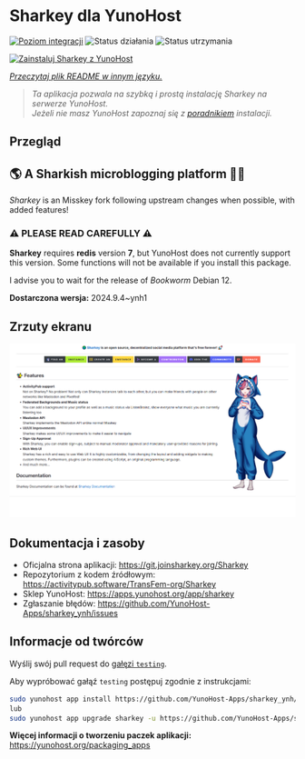 <!--
To README zostało automatycznie wygenerowane przez <https://github.com/YunoHost/apps/tree/master/tools/readme_generator>
Nie powinno być ono edytowane ręcznie.
-->

# Sharkey dla YunoHost

[![Poziom integracji](https://apps.yunohost.org/badge/integration/sharkey)](https://ci-apps.yunohost.org/ci/apps/sharkey/)
![Status działania](https://apps.yunohost.org/badge/state/sharkey)
![Status utrzymania](https://apps.yunohost.org/badge/maintained/sharkey)

[![Zainstaluj Sharkey z YunoHost](https://install-app.yunohost.org/install-with-yunohost.svg)](https://install-app.yunohost.org/?app=sharkey)

*[Przeczytaj plik README w innym języku.](./ALL_README.md)*

> *Ta aplikacja pozwala na szybką i prostą instalację Sharkey na serwerze YunoHost.*  
> *Jeżeli nie masz YunoHost zapoznaj się z [poradnikiem](https://yunohost.org/install) instalacji.*

## Przegląd

## 🌎 A Sharkish microblogging platform 🦈🚀 

_Sharkey_ is an Misskey fork following upstream changes when possible, with added features!

### ⚠️ PLEASE READ CAREFULLY ⚠️

**Sharkey** requires **redis** version **7**, but YunoHost does not currently support this version.
Some functions will not be available if you install this package.

I advise you to wait for the release of _Bookworm_ Debian 12.


**Dostarczona wersja:** 2024.9.4~ynh1

## Zrzuty ekranu

![Zrzut ekranu z Sharkey](./doc/screenshots/screenshot-desktop.png)

## Dokumentacja i zasoby

- Oficjalna strona aplikacji: <https://git.joinsharkey.org/Sharkey>
- Repozytorium z kodem źródłowym: <https://activitypub.software/TransFem-org/Sharkey>
- Sklep YunoHost: <https://apps.yunohost.org/app/sharkey>
- Zgłaszanie błędów: <https://github.com/YunoHost-Apps/sharkey_ynh/issues>

## Informacje od twórców

Wyślij swój pull request do [gałęzi `testing`](https://github.com/YunoHost-Apps/sharkey_ynh/tree/testing).

Aby wypróbować gałąź `testing` postępuj zgodnie z instrukcjami:

```bash
sudo yunohost app install https://github.com/YunoHost-Apps/sharkey_ynh/tree/testing --debug
lub
sudo yunohost app upgrade sharkey -u https://github.com/YunoHost-Apps/sharkey_ynh/tree/testing --debug
```

**Więcej informacji o tworzeniu paczek aplikacji:** <https://yunohost.org/packaging_apps>
